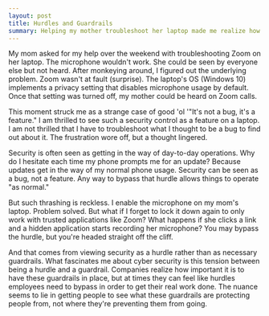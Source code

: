 ```yaml
---
layout: post
title: Hurdles and Guardrails
summary: Helping my mother troubleshoot her laptop made me realize how security can be perceived as a hassle.
---
```

My mom asked for my help over the weekend with troubleshooting Zoom on her laptop. The microphone wouldn't work. She could be seen by everyone else but not heard. After monkeying around, I figured out the underlying problem. Zoom wasn't at fault (surprise). The laptop's OS (Windows 10) implements a privacy setting that disables microphone usage by default. Once that setting was turned off, my mother could be heard on Zoom calls.

This moment struck me as a strange case of good 'ol '"It's not a bug, it's a feature." I am thrilled to see such a security control as a feature on a laptop. I am not thrilled that I have to troubleshoot what I thought to be a bug to find out about it. The frustration wore off, but a thought lingered.

Security is often seen as getting in the way of day-to-day operations. Why do I hesitate each time my phone prompts me for an update? Because updates get in the way of my normal phone usage. Security can be seen as a bug, not a feature. Any way to bypass that hurdle allows things to operate "as normal."

But such thrashing is reckless. I enable the microphone on my mom's laptop. Problem solved. But what if I forget to lock it down again to only work with trusted applications like Zoom? What happens if she clicks a link and a hidden application starts recording her microphone? You may bypass the hurdle, but you're headed straight off the cliff.

And that comes from viewing security as a hurdle rather than as necessary guardrails. What fascinates me about cyber security is this tension between being a hurdle and a guardrail. Companies realize how important it is to have these guardrails in place, but at times they can feel like hurdles employees need to bypass in order to get their real work done. The nuance seems to lie in getting people to see what these guardrails are protecting people from, not where they're preventing them from going.
